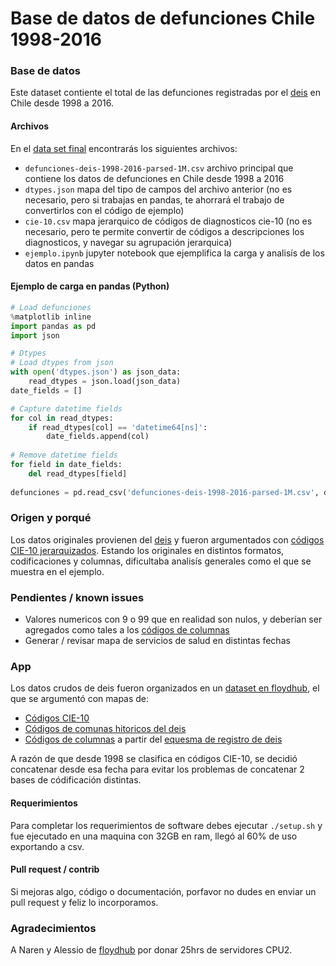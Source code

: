 # Base de datos de defunciones Chile 1998-2016
### Base de datos
Este dataset contiente el total de las defunciones registradas por el [deis](http://www.deis.cl/bases-de-datos-defunciones/) en Chile desde 1998 a 2016. 
#### Archivos
En el [data set final](https://www.floydhub.com/veras/datasets/defunciones) encontrarás los siguientes archivos:

 - ```defunciones-deis-1998-2016-parsed-1M.csv``` archivo principal que contiene los datos de defunciones en Chile desde 1998 a 2016
 - ```dtypes.json``` mapa del tipo de campos del archivo anterior (no es necesario, pero si trabajas en pandas, te ahorrará el trabajo de convertirlos con el código de ejemplo)
 - ```cie-10.csv``` mapa jerarquico de códigos de diagnosticos cie-10 (no es necesario, pero te permite convertir de códigos a descripciones los diagnosticos, y navegar su agrupación jerarquica)
 - ```ejemplo.ipynb``` jupyter notebook que ejemplifica la carga y analisís de los datos en pandas

#### Ejemplo de carga en pandas (Python)
```Python
# Load defunciones
%matplotlib inline
import pandas as pd
import json

# Dtypes
# Load dtypes from json
with open('dtypes.json') as json_data:
    read_dtypes = json.load(json_data)
date_fields = []

# Capture datetime fields
for col in read_dtypes:
    if read_dtypes[col] == 'datetime64[ns]':
        date_fields.append(col)
        
# Remove datetime fields
for field in date_fields:
    del read_dtypes[field]
    
defunciones = pd.read_csv('defunciones-deis-1998-2016-parsed-1M.csv', dtype=read_dtypes, parse_dates=date_fields,index_col=0)
```

### Origen y porqué
Los datos originales provienen del [deis](http://www.deis.cl/bases-de-datos-defunciones/) y fueron argumentados con [códigos CIE-10 jerarquizados](https://github.com/verasativa/CIE-10). Estando los originales en distintos formatos, codificaciones y columnas, dificultaba analisís generales como el que se muestra en el ejemplo.

### Pendientes / known issues
 - Valores numericos con 9 o 99 que en realidad son nulos, y deberían ser agregados como tales a los [códigos de columnas](https://www.floydhub.com/veras/datasets/defunciones-deis/5/_ref/columns_codes.csv)
 - Generar / revisar mapa de servicios de salud en distintas fechas
 
### App
Los datos crudos de deis fueron organizados en un [dataset en floydhub](https://www.floydhub.com/veras/datasets/defunciones-deis/), el que se argumentó con mapas de:
 - [Códigos CIE-10](https://github.com/verasativa/CIE-10)
 - [Códigos de comunas hitoricos del deis](https://www.floydhub.com/veras/datasets/defunciones-deis/5/_ref/Divisio%CC%81n-Poli%CC%81tico-Administrativa-y-Servicios-de-Salud-Histo%CC%81rico.xls)
 - [Códigos de columnas](https://www.floydhub.com/veras/datasets/defunciones-deis/5/_ref/columns_codes.csv) a partir del [equesma de registro de deis](https://www.floydhub.com/veras/datasets/defunciones-deis/5/_ref/EsquemaRegistroDefunciones.pdf)
 
A razón de que desde 1998 se clasifica en códigos CIE-10, se decidió concatenar desde esa fecha para evitar los problemas de concatenar 2 bases de códificación distintas.
 
#### Requerimientos
Para completar los requerimientos de software debes ejecutar ```./setup.sh``` y fue ejecutado en una maquina con 32GB en ram, llegó al 60% de uso exportando a csv.

#### Pull request / contrib
Si mejoras algo, código o documentación, porfavor no dudes en enviar un pull request y feliz lo incorporamos.
### Agradecimientos
A Naren y Alessio de [floydhub](https://www.floydhub.com/) por donar 25hrs de servidores CPU2. 